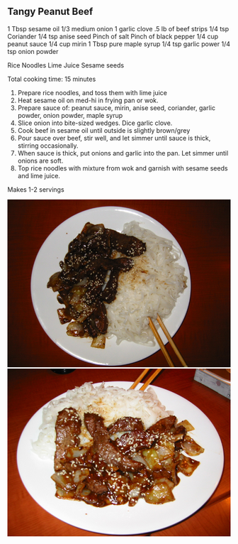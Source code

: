 Tangy Peanut Beef
-----------------

1 Tbsp sesame oil
1/3 medium onion
1 garlic clove
.5 lb of beef strips 
1/4 tsp Coriander
1/4 tsp anise seed
Pinch of salt
Pinch of black pepper
1/4 cup peanut sauce
1/4 cup mirin
1 Tbsp pure maple syrup
1/4 tsp garlic power
1/4 tsp onion powder

Rice Noodles
Lime Juice
Sesame seeds

Total cooking time: 15 minutes

1. Prepare rice noodles, and toss them with lime juice
2. Heat sesame oil on med-hi in frying pan or wok.
3. Prepare sauce of: peanut sauce, mirin, anise seed, coriander, garlic powder, onion powder, maple syrup 
4. Slice onion into bite-sized wedges. Dice garlic clove.
5. Cook beef in sesame oil until outside is slightly brown/grey
6. Pour sauce over beef, stir well, and let simmer until sauce is thick, stirring occasionally.
7. When sauce is thick, put onions and garlic into the pan. Let simmer until onions are soft.
8. Top rice noodles with mixture from wok and garnish with sesame seeds and lime juice.

Makes 1-2 servings

![Picture 1](picture1.jpg "Picture 1")
![Picture 2](picture2.jpg "Picture 2")
